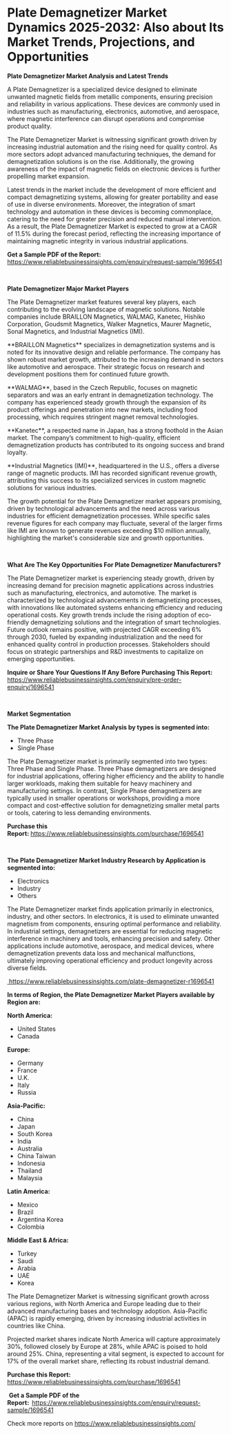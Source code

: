 <p><h1>Plate Demagnetizer Market Dynamics 2025-2032: Also about Its Market Trends, Projections, and Opportunities</h1></p><p><strong>Plate Demagnetizer Market Analysis and Latest Trends</strong></p>
<p><p>A Plate Demagnetizer is a specialized device designed to eliminate unwanted magnetic fields from metallic components, ensuring precision and reliability in various applications. These devices are commonly used in industries such as manufacturing, electronics, automotive, and aerospace, where magnetic interference can disrupt operations and compromise product quality.</p><p>The Plate Demagnetizer Market is witnessing significant growth driven by increasing industrial automation and the rising need for quality control. As more sectors adopt advanced manufacturing techniques, the demand for demagnetization solutions is on the rise. Additionally, the growing awareness of the impact of magnetic fields on electronic devices is further propelling market expansion.</p><p>Latest trends in the market include the development of more efficient and compact demagnetizing systems, allowing for greater portability and ease of use in diverse environments. Moreover, the integration of smart technology and automation in these devices is becoming commonplace, catering to the need for greater precision and reduced manual intervention. As a result, the Plate Demagnetizer Market is expected to grow at a CAGR of 11.5% during the forecast period, reflecting the increasing importance of maintaining magnetic integrity in various industrial applications.</p></p>
<p><strong>Get a Sample PDF of the Report:&nbsp;</strong> <a href="https://www.reliablebusinessinsights.com/enquiry/request-sample/1696541?utm_campaign=3350&utm_medium=2&utm_source=Github&utm_content=ia&utm_term=08042025&utm_id=plate-demagnetizer">https://www.reliablebusinessinsights.com/enquiry/request-sample/1696541</a></p>
<p>&nbsp;</p>
<p><strong>Plate Demagnetizer Major Market Players</strong></p>
<p><p>The Plate Demagnetizer market features several key players, each contributing to the evolving landscape of magnetic solutions. Notable companies include BRAILLON Magnetics, WALMAG, Kanetec, Hishiko Corporation, Goudsmit Magnetics, Walker Magnetics, Maurer Magnetic, Sonal Magnetics, and Industrial Magnetics (IMI).</p><p>**BRAILLON Magnetics** specializes in demagnetization systems and is noted for its innovative design and reliable performance. The company has shown robust market growth, attributed to the increasing demand in sectors like automotive and aerospace. Their strategic focus on research and development positions them for continued future growth.</p><p>**WALMAG**, based in the Czech Republic, focuses on magnetic separators and was an early entrant in demagnetization technology. The company has experienced steady growth through the expansion of its product offerings and penetration into new markets, including food processing, which requires stringent magnet removal technologies.</p><p>**Kanetec**, a respected name in Japan, has a strong foothold in the Asian market. The company’s commitment to high-quality, efficient demagnetization products has contributed to its ongoing success and brand loyalty.</p><p>**Industrial Magnetics (IMI)**, headquartered in the U.S., offers a diverse range of magnetic products. IMI has recorded significant revenue growth, attributing this success to its specialized services in custom magnetic solutions for various industries.</p><p>The growth potential for the Plate Demagnetizer market appears promising, driven by technological advancements and the need across various industries for efficient demagnetization processes. While specific sales revenue figures for each company may fluctuate, several of the larger firms like IMI are known to generate revenues exceeding $10 million annually, highlighting the market's considerable size and growth opportunities.</p></p>
<p>&nbsp;</p>
<p><strong>What Are The Key Opportunities For Plate Demagnetizer Manufacturers?</strong></p>
<p><p>The Plate Demagnetizer market is experiencing steady growth, driven by increasing demand for precision magnetic applications across industries such as manufacturing, electronics, and automotive. The market is characterized by technological advancements in demagnetizing processes, with innovations like automated systems enhancing efficiency and reducing operational costs. Key growth trends include the rising adoption of eco-friendly demagnetizing solutions and the integration of smart technologies. Future outlook remains positive, with projected CAGR exceeding 6% through 2030, fueled by expanding industrialization and the need for enhanced quality control in production processes. Stakeholders should focus on strategic partnerships and R&D investments to capitalize on emerging opportunities.</p></p>
<p><strong>Inquire or Share Your Questions If Any Before Purchasing This Report:</strong> <a href="https://www.reliablebusinessinsights.com/enquiry/pre-order-enquiry/1696541?utm_campaign=3350&utm_medium=2&utm_source=Github&utm_content=ia&utm_term=08042025&utm_id=plate-demagnetizer">https://www.reliablebusinessinsights.com/enquiry/pre-order-enquiry/1696541</a></p>
<p>&nbsp;</p>
<p><strong>Market Segmentation</strong></p>
<p><strong>The Plate Demagnetizer Market Analysis by types is segmented into:</strong></p>
<p><ul><li>Three Phase</li><li>Single Phase</li></ul></p>
<p><p>The Plate Demagnetizer market is primarily segmented into two types: Three Phase and Single Phase. Three Phase demagnetizers are designed for industrial applications, offering higher efficiency and the ability to handle larger workloads, making them suitable for heavy machinery and manufacturing settings. In contrast, Single Phase demagnetizers are typically used in smaller operations or workshops, providing a more compact and cost-effective solution for demagnetizing smaller metal parts or tools, catering to less demanding environments.</p></p>
<p><strong>Purchase this Report:&nbsp;</strong><a href="https://www.reliablebusinessinsights.com/purchase/1696541?utm_campaign=3350&utm_medium=2&utm_source=Github&utm_content=ia&utm_term=08042025&utm_id=plate-demagnetizer">https://www.reliablebusinessinsights.com/purchase/1696541</a></p>
<p>&nbsp;</p>
<p><strong>The Plate Demagnetizer Market Industry Research by Application is segmented into:</strong></p>
<p><ul><li>Electronics</li><li>Industry</li><li>Others</li></ul></p>
<p><p>The Plate Demagnetizer market finds application primarily in electronics, industry, and other sectors. In electronics, it is used to eliminate unwanted magnetism from components, ensuring optimal performance and reliability. In industrial settings, demagnetizers are essential for reducing magnetic interference in machinery and tools, enhancing precision and safety. Other applications include automotive, aerospace, and medical devices, where demagnetization prevents data loss and mechanical malfunctions, ultimately improving operational efficiency and product longevity across diverse fields.</p></p>
<p><a href="https://www.reliablebusinessinsights.com/plate-demagnetizer-r1696541?utm_campaign=3350&utm_medium=2&utm_source=Github&utm_content=ia&utm_term=08042025&utm_id=plate-demagnetizer">&nbsp;https://www.reliablebusinessinsights.com/plate-demagnetizer-r1696541</a></p>
<p><strong>In terms of Region, the Plate Demagnetizer Market Players available by Region are:</strong></p>
<p>
    <p> <strong> North America: </strong>
        <ul>
            <li>United States</li>
            <li>Canada</li>
        </ul>
        </p> 
    <p> <strong> Europe: </strong>
        <ul>
            <li>Germany</li>
            <li>France</li>
            <li>U.K.</li>
            <li>Italy</li>
            <li>Russia</li>
        </ul>
        </p> 
    <p> <strong> Asia-Pacific: </strong>
        <ul>
            <li>China</li>
            <li>Japan</li>
            <li>South Korea</li>
            <li>India</li>
            <li>Australia</li>
            <li>China Taiwan</li>
            <li>Indonesia</li>
            <li>Thailand</li>
            <li>Malaysia</li>
        </ul>
        </p> 
    <p> <strong> Latin America: </strong>
        <ul>
            <li>Mexico</li>
            <li>Brazil</li>
            <li>Argentina Korea</li>
            <li>Colombia</li>
        </ul>
        </p> 
    <p> <strong> Middle East & Africa: </strong>
        <ul>
            <li>Turkey</li>
            <li>Saudi</li>
            <li>Arabia</li>
            <li>UAE</li>
            <li>Korea</li>
        </ul>
    </p>
    </p>
<p><p>The Plate Demagnetizer Market is witnessing significant growth across various regions, with North America and Europe leading due to their advanced manufacturing bases and technology adoption. Asia-Pacific (APAC) is rapidly emerging, driven by increasing industrial activities in countries like China. </p><p>Projected market shares indicate North America will capture approximately 30%, followed closely by Europe at 28%, while APAC is poised to hold around 25%. China, representing a vital segment, is expected to account for 17% of the overall market share, reflecting its robust industrial demand.</p></p>
<p><strong>Purchase this Report: </strong><a href="https://www.reliablebusinessinsights.com/purchase/1696541?utm_campaign=3350&utm_medium=2&utm_source=Github&utm_content=ia&utm_term=08042025&utm_id=plate-demagnetizer">https://www.reliablebusinessinsights.com/purchase/1696541</a></p>
<p>&nbsp;<strong>Get a Sample PDF of the Report:&nbsp;&nbsp;</strong><a href="https://www.reliablebusinessinsights.com/enquiry/request-sample/1696541?utm_campaign=3350&utm_medium=2&utm_source=Github&utm_content=ia&utm_term=08042025&utm_id=plate-demagnetizer">https://www.reliablebusinessinsights.com/enquiry/request-sample/1696541</a></p>
<p><strong></strong></p>
<p>Check more reports on <a href="https://www.reliablebusinessinsights.com/?utm_campaign=3350&utm_medium=2&utm_source=Github&utm_content=ia&utm_term=08042025&utm_id=plate-demagnetizer">https://www.reliablebusinessinsights.com/</a></p>